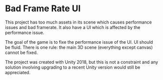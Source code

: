 # Bad Frame Rate UI

This project has too much assets in its scene which causes performance issues and bad framerate.
It also have a UI which is affected by the performance issue.

The goal of the game is to fixe the performance issue of the UI.
UI should be fluid.
There is one rule: the main 3D scene (everything except canvas) cannot be fixed.

The project was created with Unity 2018, but this is not a constraint and any solution involving upgrading to a recent Unity version would still be appreciated.

